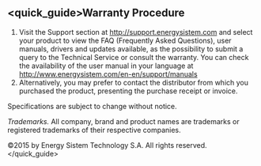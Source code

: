 ## <quick_guide>Warranty Procedure

1. Visit the Support section at http://support.energysistem.com and select your product to view the FAQ (Frequently Asked Questions), user manuals, drivers and updates available, as the possibility to submit a query to the Technical Service or consult the warranty.
You can check the availability of the user manual in your language at http://www.energysistem.com/en-en/support/manuals
2. Alternatively, you may prefer to contact the distributor from which you purchased the product, presenting the purchase receipt or invoice.

Specifications are subject to change without notice.

*Trademarks.* All company, brand and product names are trademarks or registered trademarks of their respective companies.

©2015 by Energy Sistem Technology S.A. All rights reserved.
</quick_guide>
